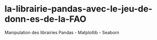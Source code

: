 # la-librairie-pandas-avec-le-jeu-de-donn-es-de-la-FAO
Manipulation des librairies Pandas - Matplotlib - Seaborn
